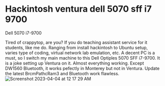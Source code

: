 # Hackintosh ventura dell 5070 sff i7 9700
Dell 5070 i7-9700

Tired of crappytop, are you?
If you do teaching assistant service for it students, like me do.
Ranging from install hackintosh to Ubuntu setup, varies type of coding, virtual network lab emulation, etc. 
A decent PC is a must, so I switch my main machine to this Dell Optiples 5070 SFF i7-9700. 
It is a joke setting up Ventura on it.
Almost everything working. 
Except DW1560 Bluetooth, it works pefectly in Monterey but not in Ventura. 
Update the latest BrcmPathcRam3 and Bluetooth work flawless. 
![Screenshot 2023-04-04 at 12 17 29 AM](https://user-images.githubusercontent.com/10823037/229584871-2782856d-4ae6-400a-bb20-df2aa07d0f4f.png)
